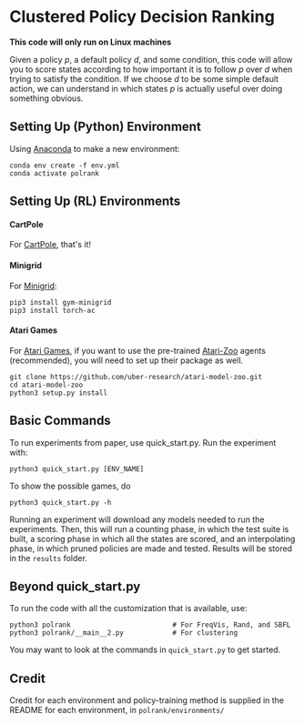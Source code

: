 # Clustered Policy Decision Ranking

<b>This code will only run on Linux machines</b>

Given a policy _p_, a default policy _d_, and some condition, this code will allow you to score states 
according to how important it is to follow _p_ over _d_
when trying to satisfy the condition. 
If we choose _d_ to be some simple default action,
we can understand in which states _p_ is actually useful over doing something obvious.

## Setting Up (Python) Environment

Using [Anaconda](https://www.anaconda.com/) to make a new
environment:

```
conda env create -f env.yml
conda activate polrank
```

## Setting Up (RL) Environments

#### CartPole
For [CartPole](https://gym.openai.com/envs/CartPole-v0/), that's it!

#### Minigrid
For [Minigrid](https://github.com/maximecb/gym-minigrid):

```
pip3 install gym-minigrid
pip3 install torch-ac
```

#### Atari Games
For [Atari Games](https://gym.openai.com/envs/#atari), if you want to use the pre-trained [Atari-Zoo](https://github.com/uber-research/atari-model-zoo) agents (recommended),
you will need to set up their package as well.

```
git clone https://github.com/uber-research/atari-model-zoo.git
cd atari-model-zoo
python3 setup.py install
```

<!-- ```
pip3 install atari-py
pip3 install gym[atari]
```

or, on windows:

```
pip3 install -f https://github.com/Kojoley/atari-py/releases atari_py
pip3 install gym[atari]
``` -->


## Basic Commands

To run experiments from paper, use quick_start.py. Run the experiment with:
```
python3 quick_start.py [ENV_NAME]
```

To show the possible games, do
```
python3 quick_start.py -h
```

Running an experiment will download any models needed to run the experiments. Then, this will run a counting phase, in which the test suite is built, a scoring phase in which all the states are scored, and an interpolating phase, in which pruned policies are made and tested. Results will be stored in the ```results``` folder.

## Beyond quick_start.py

To run the code with all the customization that is available, use:
```
python3 polrank                         # For FreqVis, Rand, and SBFL
python3 polrank/__main__2.py            # For clustering
```

You may want to look at the commands in ```quick_start.py``` to get started.

## Credit
Credit for each environment and policy-training method is supplied in the README for each environment, in ```polrank/environments/```
